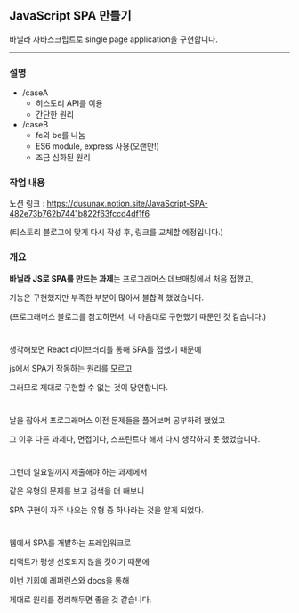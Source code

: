 ## JavaScript SPA 만들기

바닐라 자바스크립트로 single page application을 구현합니다.

---

### 설명

- /caseA
  - 히스토리 API를 이용
  - 간단한 원리
- /caseB
  - fe와 be를 나눔
  - ES6 module, express 사용(오랜만!)
  - 조금 심화된 원리

### 작업 내용

노션 링크 : https://dusunax.notion.site/JavaScript-SPA-482e73b762b7441b822f63fccd4df1f6

(티스토리 블로그에 맞게 다시 작성 후, 링크를 교체할 예정입니다.)

### 개요

**바닐라 JS로 SPA를 만드는 과제**는 프로그래머스 데브매칭에서 처음 접했고,

기능은 구현했지만 부족한 부분이 많아서 불합격 했었습니다.

(프로그래머스 블로그를 참고하면서, 내 마음대로 구현했기 때문인 것 같습니다.)

#

생각해보면 React 라이브러리를 통해 SPA를 접했기 때문에

js에서 SPA가 작동하는 원리를 모르고

그러므로 제대로 구현할 수 없는 것이 당연합니다.

#

날을 잡아서 프로그래머스 이전 문제들을 풀어보며 공부하려 했었고

그 이후 다른 과제다, 면접이다, 스프린트다 해서 다시 생각하지 못 했었습니다.

#

그런데 일요일까지 제출해야 하는 과제에서

같은 유형의 문제를 보고 검색을 더 해보니

SPA 구현이 자주 나오는 유형 중 하나라는 것을 알게 되었다.

#

웹에서 SPA를 개발하는 프레임워크로

리액트가 평생 선호되지 않을 것이기 때문에

이번 기회에 레퍼런스와 docs을 통해

제대로 원리를 정리해두면 좋을 것 같습니다.
